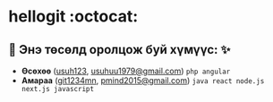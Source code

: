 # hellogit :octocat: 

:rocket: Энэ төсөлд оролцож буй хүмүүс: :sparkles: 
-

* **Өсөхөө** ([usuh123](https://github.com/git1234mn), usuhuu1979@gmail.com) `php angular`
* **Амараа** ([git1234mn](https://github.com/git1234mn), pmind2015@gmail.com) `java react node.js next.js javascript`
